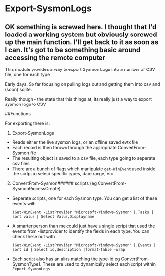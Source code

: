 # Export-SysmonLogs

## OK something is screwed here. I thought that I'd loaded a working system but obviously screwed up the main function. I'll get back to it as soon as I can. It's got to be something basic around accessing the remote computer

This module provides a way to export Sysmon Logs into a number of CSV file, one for each type

Early days. So far focusing on pulling logs out and getting them into csv and (soon) sqlite.

Really though - the state that this things at, its really just a way to export sysmon logs to CSV

##Functions

For exporting there is:

1. Export-SysmonLogs
  * Reads either the live sysmon logs, or an offline saved evtx file
  * Each record is then thrown through the appropriate ConvertFrom-Sysmon file
  * The resulting object is saved to a csv file, each type going to seperate csv files
  * There are a bunch of flags which manipulate `get-WinEvent` used inside the script to select specific types, date range, etc.
  
2. ConvertFrom-Sysmon###### scripts (eg ConvertFrom-SysmonProcessCreate)
  * Seperate scripts, one for each Sysmon type. You can get a list of these events with
     
     `(Get-WinEvent -ListProvider "Microsoft-Windows-Sysmon" ).Tasks | sort value | Select Value,Displayname`
   * A smarter person than me could just have a single script that used the events from -listprovider to identify the fields in each type. You can check these out with
   
     `(Get-WinEvent -ListProvider "Microsoft-Windows-Sysmon" ).Events | sort id | Select id,description |format-table -wrap`
   * Each script also has an alias matching the type-id eg ConvertFrom-SysmonType1. These are used to dynamically select each script within `Export-SysmonLogs`
